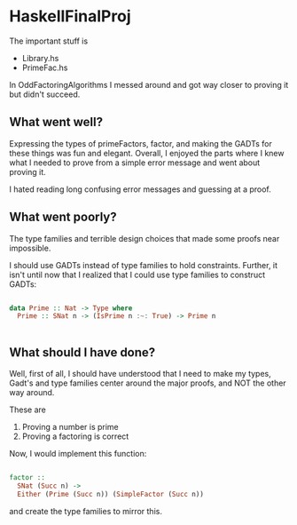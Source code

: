 # HaskellFinalProj

The important stuff is 
- Library.hs
- PrimeFac.hs

In OddFactoringAlgorithms I messed around and got way closer
to proving it but didn't succeed. 

## What went well?

Expressing the types of primeFactors, factor, and 
making the GADTs for these things was fun and elegant.
Overall, I enjoyed the parts where I knew what I needed to prove
from a simple error message and went about proving it.

I hated reading long confusing error messages and guessing at a 
proof.


## What went poorly?

The type families and terrible design choices
that made some proofs near impossible.

I should use GADTs instead of type families to hold
constraints. Further, it isn't until now that I realized that
I could use type families to construct 
GADTs:

```haskell

data Prime :: Nat -> Type where
  Prime :: SNat n -> (IsPrime n :~: True) -> Prime n
    
 ```

## What should I have done?



Well, first of all, I should have understood that I need to
make my types, Gadt's and type families center around the 
major proofs, and NOT the other way around.

These are

1) Proving a number is prime
2) Proving a factoring is correct

Now, I would implement this function:

```haskell

factor :: 
  SNat (Succ n) -> 
  Either (Prime (Succ n)) (SimpleFactor (Succ n))

```
and create the type families to mirror this.









